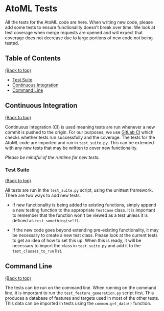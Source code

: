 # AtoML Tests

All the tests for the AtoML code are here. When writing new code, please add some tests to ensure functionality doesn't break over time. We look at test coverage when merge requests are opened and will expect that coverage does not decrease due to large portions of new code not being tested.

## Table of Contents

[(Back to top)](#atoml-tests)

-   [Test Suite](#test-suite)
-   [Continuous Integration](#continuous-integration)
-   [Command Line](#command-line)

## Continuous Integration

[(Back to top)](#atoml-tests)

Continuous Integration (CI) is used meaning tests are run whenever a new commit is pushed to the origin. For our purposes, we use [GitLab CI](https://docs.gitlab.com/ce/ci/) which checks whether tests run successfully and the coverage. The tests for the AtoML code are imported and run in `test_suite.py`. This can be extended with any new tests that may be written to cover new functionality.

_Please be mindful of the runtime for new tests._

### Test Suite

[(Back to top)](#atoml-tests)

All tests are run in the `test_suite.py` script, using the unittest framework. There are two ways to add new tests.

-   If new functionality is being added to existing functions, simply append a new testing function to the appropriate `TestCase` class. It is important to remember that the function won't be viewed as a test unless it is defined as `test_something(self)`.

-   If the new code goes beyond extending pre-existing functionality, it may be necessary to create a new test class. Please look at the current tests to get an idea of how to set this up. When this is ready, it will be necessary to import the class in `test_suite.py` and add it to the `test_classes_to_run` list.

## Command Line

[(Back to top)](#atoml-tests)

The tests can be run on the command line. When running on the command line, it is important to run the `test_feature_generation.py` script first. This produces a database of features and targets used in most of the other tests. This data can be imported in tests using the `common.get_data()` function.
